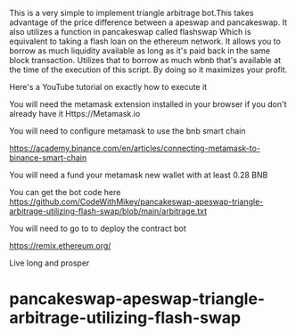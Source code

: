 This is a very simple to implement triangle arbitrage bot.This takes advantage of the price 
difference between a apeswap and pancakeswap. It also utilizes a function in pancakeswap called flashswap 
Which is equivalent to taking a flash loan on the ethereum network. It allows you to borrow as much liquidity available as 
long as it's paid back in the same block transaction. Utilizes that to borrow as much wbnb
 that's available at the time of the execution of this script. By doing so it maximizes your profit. 

Here's a YouTube tutorial on exactly how to execute it

You will need the metamask extension installed in your browser if you don't already have it
Https://Metamask.io

You will need to configure metamask to use the bnb smart chain

https://academy.binance.com/en/articles/connecting-metamask-to-binance-smart-chain

You will need a fund your metamask new wallet with at least 0.28 BNB

You can get the bot code here
https://github.com/CodeWithMikey/pancakeswap-apeswap-triangle-arbitrage-utilizing-flash-swap/blob/main/arbitrage.txt

You will need to go to to deploy the contract bot

https://remix.ethereum.org/

Live long and prosper





# pancakeswap-apeswap-triangle-arbitrage-utilizing-flash-swap
